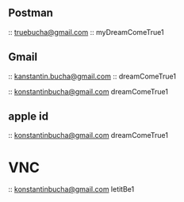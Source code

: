 
## Postman

:: truebucha@gmail.com :: myDreamComeTrue1

## Gmail

:: kanstantin.bucha@gmail.com :: dreamComeTrue1

:: konstantinbucha@gmail.com
dreamComeTrue1

## apple id

:: konstantinbucha@gmail.com
dreamComeTrue1

# VNC

:: konstantinbucha@gmail.com
letitBe1